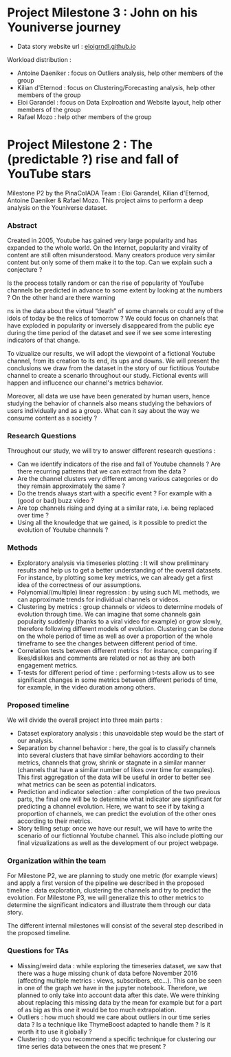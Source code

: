 # Project Milestone 3 : John on his Youniverse journey

- Data story website url : [eloigrndl.github.io](https://eloigrndl.github.io)

Workload distribution :
- Antoine Daeniker : focus on Outliers analysis, help other members of the group
- Kilian d'Eternod : focus on Clustering/Forecasting analysis, help other members of the group
- Eloi Garandel : focus on Data Explroation and Website layout, help other members of the group
- Rafael Mozo : help other members of the group


# Project Milestone 2 : The (predictable ?) rise and fall of YouTube stars

Milestone P2 by the PinaColADA Team : Eloi Garandel, Kilian d'Eternod, Antoine Daeniker & Rafael Mozo. This project aims to perform a deep analysis on the Youniverse dataset.


### Abstract 
Created in 2005, Youtube has gained very large popularity and has expanded to the whole world. On the Internet, popularity and virality of content are still often misunderstood. Many creators produce very similar content but only some of them make it to the top. Can we explain such a conjecture ?

Is the process totally random or can the rise of popularity of YouTube channels be predicted in advance to some extent by looking at the numbers ? On the other hand are there warning 



ns in the data about the virtual “death” of some channels or could any of the idols of today be the relics of tomorrow ? We could focus on channels that have exploded in popularity or inversely disappeared from the public eye during the time period of the dataset and see if we see some interesting indicators of that change. 

To vizualize our results, we will adopt the viewpoint of a fictional Youtube channel, from its creation to its end, its ups and downs. We will present the conclusions we draw from the dataset in the story of our fictitious Youtube channel to create a scenario throughout our study. Fictional events will happen and influcence our channel's metrics behavior.

Moreover, all data we use have been generated by human users, hence studying the behavior of channels also means studying the behaviors of users individually and as a group. What can it say about the way we consume content as a society ?

### Research Questions 

Throughout our study, we will try to answer different research questions : 

- Can we identify indicators of the rise and fall of Youtube channels ? Are there recurring patterns that we can extract from the data ?
- Are the channel clusters very different among various categories or do they remain approximately the same ?
- Do the trends always start with a specific event ? For example with a (good or bad) buzz video ?
- Are top channels rising and dying at a similar rate, i.e. being replaced over time ?
- Using all the knowledge that we gained, is it possible to predict the evolution of Youtube channels ?

### Methods

- Exploratory analysis via timeseries plotting : It will show preliminary results and help us to get a better understanding of the overall datasets. For instance, by plotting some key metrics, we can already get a first idea of the correctness of our assumptions.
- Polynomial/(multiple) linear regression : by using such ML methods, we can approximate trends for individual channels or videos.
- Clustering by metrics : group channels or videos to determine models of evolution through time. We can imagine that some channels gain popularity suddenly (thanks to a viral video for example) or grow slowly, therefore following different models of evolution. Clustering can be done on the whole period of time as well as over a proportion of the whole timeframe to see the changes between different period of time.
- Correlation tests between different metrics : for instance, comparing if likes/dislikes and comments are related or not as they are both engagement metrics.
- T-tests for different period of time : performing t-tests allow us to see significant changes in some metrics between different periods of time, for example, in the video duration among others.

### Proposed timeline

We will divide the overall project into three main parts : 

- Dataset exploratory analysis : this unavoidable step would be the start of our analysis.
- Separation by channel behavior : here, the goal is to classify channels into several clusters that have similar behaviors according to their metrics, channels that grow, shrink or stagnate in a similar manner (channels that have a similar number of likes over time for examples). This first aggregation of the data will be useful in order to better see what metrics can be seen as potential indicators.
- Prediction and indicator selection : after completion of the two previous parts, the final one will be to determine what indicator are significant for predicting a channel evolution. Here, we want to see if by taking a proportion of channels, we can predict the evolution of the other ones according to their metrics.
- Story telling setup: once we have our result, we will have to write the scenario of our fictionnal Youtube channel. This also include plotting our final vizualizations as well as the development of our project webpage.

### Organization within the team

For Milestone P2, we are planning to study one metric (for example views) and apply a first version of the pipeline we described in the proposed timeline : data exploration, clustering the channels and try to predict the evolution. For Milestone P3, we will generalize this to other metrics to determine the significant indicators and illustrate them through our data story.

The different internal milestones will consist of the several step described in the proposed timeline.

### Questions for TAs

- Missing/weird data : while exploring the timeseries dataset, we saw that there was a huge missing chunk of data before November 2016 (affecting multiple metrics : views, subscribers, etc...). This can be seen in one of the graph we have in the jupyter notebook. Therefore, we planned to only take into account data after this date. We were thinking about replacing this missing data by the mean for example but for a part of as big as this one it would be too much extrapolation.
- Outliers : how much should we care about outliers in our time series data ? Is a technique like ThymeBoost adapted to handle them ? Is it worth it to use it globally ?
- Clustering : do you recommend a specific technique for clustering our time series data between the ones that we present ?
